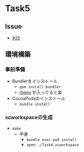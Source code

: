 # Task5
## Issue
- [#25](https://github.com/naoki-mrmt/TrainingSwiftUI-QTL/issues/25)

## 環境構築
### 事前準備
- Bundlerをインストール
    - ```gem install bundler```
    - [rbenv](https://github.com/rbenv/rbenv) が入ってると楽
- CocoaPodsのインストール
    - ```bundle install```
 
### xcworkspaceの生成
- ```make```
    - 中身 
        - ```bundle exec pod install```
        - ```open ./Task4.xcworkspace```

